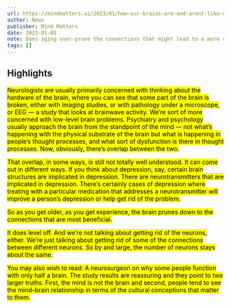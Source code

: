 ```yaml
---
url: https://mindmatters.ai/2023/01/how-our-brains-are-and-arent-like-computers/
author: News
publisher: Mind Matters
date: 2023-01-05
note: Does aging over-prune the connections that might lead to a more rigid mind?
tags: []
---
```


## Highlights
<mark>Neurologists are usually primarily concerned with thinking about the hardware of the brain, where you can see that some part of the brain is broken, either with imaging studies, or with pathology under a microscope, or EEG — a study that looks at brainwave activity. We’re sort of more concerned with low-level brain problems. Psychiatry and psychology usually approach the brain from the standpoint of the mind — not what’s happening with the physical substrate of the brain but what is happening in people’s thought processes, and what sort of dysfunction is there in thought processes. Now, obviously, there’s overlap between the two.</mark>

<mark>That overlap, in some ways, is still not totally well understood. It can come out in different ways. If you think about depression, say, certain brain structures are implicated in depression. There are neurotransmitters that are implicated in depression. There’s certainly cases of depression where treating with a particular medication that addresses a neurotransmitter will improve a person’s depression or help get rid of the problem.</mark>

<mark>So as you get older, as you get experience, the brain prunes down to the connections that are most beneficial.</mark>

<mark>It does level off. And we’re not talking about getting rid of the neurons, either. We’re just talking about getting rid of some of the connections between different neurons. So by and large, the number of neurons stays about the same.</mark>

<mark>You may also wish to read: A neurosurgeon on why some people function with only half a brain. The study results are reassuring and they point to two larger truths. First, the mind is not the brain and second, people tend to see the mind–brain relationship in terms of the cultural conceptions that matter to them.</mark>

